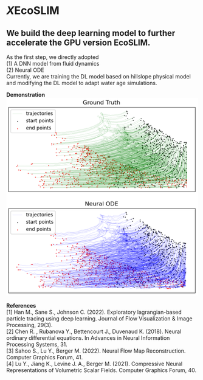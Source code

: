 # *X*EcoSLIM  
## We build the deep learning model to further accelerate the GPU version EcoSLIM.  
As the first step, we directly adopted  
(1) A DNN model from fluid dynamics  
(2) Neural ODE  
Currently, we are training the DL model based on hillslope physical model and modifying the DL model to adapt water age simulations.  

**Demonstration**  
![image](https://github.com/aureliayang/XEcoSLIM/blob/main/images/29.png) 

**References**  
[1] Han M., Sane S., Johnson C. (2022). Exploratory lagrangian-based particle tracing using deep learning. Journal of Flow Visualization & Image Processing, 29(3).  
[2] Chen R. , Rubanova Y., Bettencourt J., Duvenaud K. (2018). Neural ordinary differential equations. In Advances in Neural Information Processing Systems, 31.  
[3] Sahoo S., Lu Y., Berger M. (2022). Neural Flow Map Reconstruction. Computer Graphics Forum, 41.  
[4] Lu Y., Jiang K., Levine J. A., Berger M. (2021). Compressive Neural Representations of Volumetric Scalar Fields. Computer Graphics Forum, 40.  




